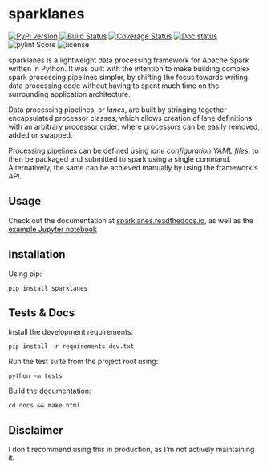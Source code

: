 sparklanes
==========

[![PyPI version](https://badge.fury.io/py/sparklanes.svg)](https://badge.fury.io/py/sparklanes)
[![Build Status](https://travis-ci.org/ksbg/sparklanes.svg?branch=master)](https://travis-ci.org/ksbg/sparklanes?branch=master)
[![Coverage Status](https://coveralls.io/repos/github/ksbg/sparklanes/badge.svg?branch=master)](https://coveralls.io/github/ksbg/sparklanes?branch=master)
[![Doc status](https://readthedocs.org/projects/sparklanes/badge/?version=latest)](https://sparklanes.readthedocs.io)
![pylint Score](https://mperlet.github.io/pybadge/badges/9.88.svg)
![license](https://img.shields.io/github/license/ksbg/sparklanes.svg)


sparklanes is a lightweight data processing framework for Apache Spark
written in Python. It was built with the intention to make building
complex spark processing pipelines simpler, by shifting the focus
towards writing data processing code without having to spent much time
on the surrounding application architecture.

Data processing pipelines, or *lanes*, are built by stringing together
encapsulated processor classes, which allows creation of lane definitions
with an arbitrary processor order, where processors can be easily
removed, added or swapped.

Processing pipelines can be defined using *lane configuration YAML files*,
to then be packaged and submitted to spark using a single command.
Alternatively, the same can be achieved manually by using the framework's
API.

Usage
-----

Check out the documentation at
[sparklanes.readthedocs.io](https://sparklanes.readthedocs.io), as well
as the [example Jupyter notebook](example/iris_example.ipynb)

Installation
------------

Using pip:

    pip install sparklanes

Tests & Docs
------------

Install the development requirements:

    pip install -r requirements-dev.txt

Run the test suite from the project root using:

    python -m tests

Build the documentation:

    cd docs && make html

Disclaimer
----------
I don't recommend using this in production, as I'm not actively maintaining it.
